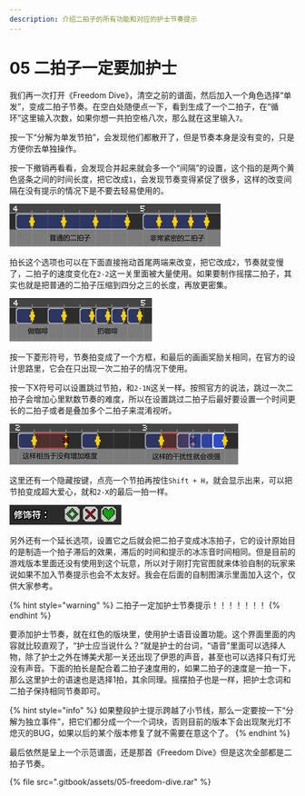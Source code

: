 ```yaml
---
description: 介绍二拍子的所有功能和对应的护士节奏提示
---
```


# 05 二拍子一定要加护士

我们再一次打开《Freedom Dive》，清空之前的谱面，然后加入一个角色选择“单发”，变成二拍子节奏。在空白处随便点一下，看到生成了一个二拍子，在“循环”这里输入次数，如果你想一共拍空格八次，那么就在这里输入`7`。

按一下“分解为单发节拍”，会发现他们都散开了，但是节奏本身是没有变的，只是方便你去单独操作。

按一下撤销再看看，会发现合并起来就会多一个“间隔”的设置，这个指的是两个黄色竖条之间的时间长度，把它改成`1`，会发现节奏变得紧促了很多，这样的改变间隔在没有提示的情况下是不要去轻易使用的。

![](.gitbook/assets/05-01.png)

拍长这个选项也可以在下面直接拖动首尾两端来改变，把它改成`2`，节奏就变慢了，二拍子的速度变化在`2-2`这一关里面被大量使用。如果要制作摇摆二拍子，其实也就是把普通的二拍子压缩到四分之三的长度，再放更密集。

![](.gitbook/assets/05-02.png)

按一下菱形符号，节奏拍变成了一个方框，和最后的画画奖励关相同，在官方的设计思路里，它会在只出现一次二拍子的情况下使用。

按一下X符号可以设置跳过节拍，和`2-1N`这关一样。按照官方的说法，跳过一次二拍子会增加心里默数节奏的难度，所以在设置跳过二拍子后最好要设置一个时间更长的二拍子或者是叠加多个二拍子来混淆视听。

![](.gitbook/assets/05-03.png)

这里还有一个隐藏按键，点亮一个节拍再按住`Shift + H`，就会显示出来，可以把节拍变成超大爱心，就和`2-X`的最后一拍一样。

![](.gitbook/assets/05-04.png)

另外还有一个延长选项，设置它之后就会把二拍子变成冰冻拍子，它的设计原始目的是制造一个拍子滞后的效果，滞后的时间和提示的冰冻音时间相同。但是目前的游戏版本里面还没有使用到这个玩意，所以对于刚打完官图就来体验自制的玩家来说如果不加入节奏提示也会不太友好。我会在后面的自制图演示里面加入这个，仅供大家参考。

{% hint style="warning" %}
二拍子一定加护士节奏提示！！！！！！！
{% endhint %}

要添加护士节奏，就在红色的版块里，使用护士语音设置功能。这个界面里面的内容就比较直观了，“护士应当说什么？”就是护士的台词，“语音”里面可以选择人物，除了护士之外在博美犬那一关还出现了伊恩的声音，甚至也可以选择只有灯光没有声音。下面的拍长是配合着二拍子速度用的，如果二拍子的速度是一拍一下，那么这里护士的语速也是选择1拍，其余同理。摇摆拍子也是一样，把护士念词和二拍子保持相同节奏即可。

{% hint style="info" %}
如果整段护士提示跨越了小节线，那么一定要按一下“分解为独立事件”，把它们都分成一个一个词块，否则目前的版本下会出现聚光灯不熄灭的BUG，如果以后的某个版本修复了就不需要在意这个了。
{% endhint %}

最后依然是呈上一个示范谱面，还是那首《Freedom Dive》但是这次全部都是二拍子节奏。

{% file src=".gitbook/assets/05-freedom-dive.rar" %}

